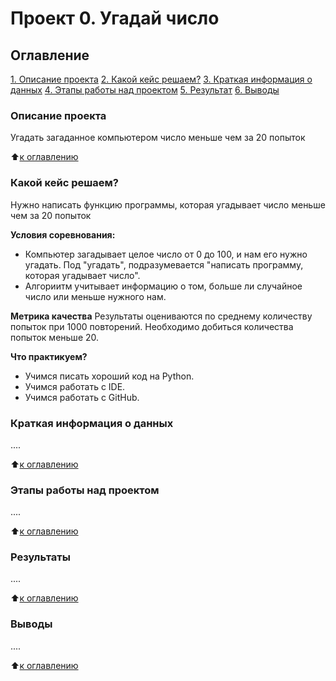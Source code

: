 # Проект 0. Угадай число

## Оглавление
[1. Описание проекта](README.md#описание-проекта)
[2. Какой кейс решаем?](README.md#какой-кейс-решаем)
[3. Краткая информация о данных](README.md#краткая-информация-о-данных)
[4. Этапы работы над проектом](README.md#этаны-работы-над-проектом)
[5. Результат](README.md#результат)
[6. Выводы](README.md#выводы)

### Описание проекта
Угадать загаданное компьютером число меньше чем за 20 попыток

:arrow_up:[к оглавлению](README.md#Оглавление)


### Какой кейс решаем?
Нужно написать функцию программы, которая угадывает число меньше чем за 20 попыток

**Условия соревнования:**
- Компьютер загадывает целое число от 0 до 100, и нам его нужно угадать. Под "угадать", подразумевается "написать программу, которая угадывает число".
- Алгориитм учитывает информацию о том, больше ли случайное число или меньше нужного нам.

**Метрика качества**
Результаты оцениваются по среднему количеству попыток при 1000 повторений. Необходимо добиться количества попыток меньше 20.

**Что практикуем?**
- Учимся писать хороший код на Python.
- Учимся работать с IDE.
- Учимся работать с GitHub.



### Краткая информация о данных
....

:arrow_up:[к оглавлению](README.md#Оглавление)


### Этапы работы над проектом
....

:arrow_up:[к оглавлению](README.md#Оглавление)


### Результаты
....

:arrow_up:[к оглавлению](README.md#Оглавление)


### Выводы
....

:arrow_up:[к оглавлению](README.md#Оглавление)